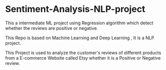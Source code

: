 # Sentiment-Analysis-NLP-project

This a intermediate ML project using Regression algorithm which detect whether the reviews are positive or negative.

This Repo is based on Machine Learning and Deep Learning , It is a NLP project.

This Project is used to analyze the customer's reviews of different products from a E-commerce Website called Etsy whether it is a Positive or Negative review.

